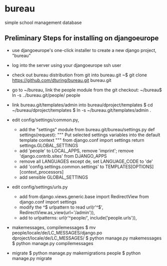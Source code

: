 # bureau
simple school management database


## Preliminary Steps for installing on djangoeurope

- use djangoeurope's one-click installer to create a new django project, "bureau"

- log into the server using your djangoeurope ssh user

- check out bureau distribution from git into bureau.git
	~$ git clone https://github.com/dturing/bureau.git bureau.git

- go to ~/bureau, link the people module from the git checkout:
	~/bureau$ ln -s ../bureau.git/people/ people

- link bureau.git/templates/admin into bureau/dproject/templates
	$ cd ~/bureau/dproject/templates
	$ ln -s ~/bureau.git/templates/admin .

- edit config/settings/common.py,

	- add the "settings" module from bureau.git/bureau/settings.py
		def settings(request):
		    """
		    Put selected settings variables into the default template context
		    """
		    from django.conf import settings
		    return settings.GLOBAL_SETTINGS
	- add 'people' to LOCAL_APPS, remove 'imprint'; remove 'django.contrib.sites' from DJANGO_APPS
	- remove all LANGUAGES except de, set LANGUAGE_CODE to 'de'
	- add 'config.settings.common.settings' to TEMPLATES[OPTIONS][context_processors]
	- add sensible GLOBAL_SETTINGS

- edit config/settings/urls.py
	- add
		from django.views.generic.base import RedirectView
		from django.conf import settings
	- modify the ^$ urlpattern to read
                url(r'^$', RedirectView.as_view(url='/admin')),
	- add to urlpatterns:
                url(r'^people/', include('people.urls')),

- makemessages, compilemessages
	$ mv people/locale/de/LC_MESSAGES/django.po dproject/locale/de/LC_MESSAGES/
	$ python manage.py makemessages
	$ python manage.py compilemessages

- migrate
	$ python manage.py makemigrations people
	$ python manage.py migrate


